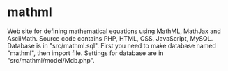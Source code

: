 # mathml
Web site for defining mathematical equations using MathML, MathJax and AsciiMath.
Source code contains PHP, HTML, CSS, JavaScript, MySQL.
Database is in "src/mathml.sql". First you need to make database named "mathml", then import file.
Settings for database are in "src/mathml/model/Mdb.php".
